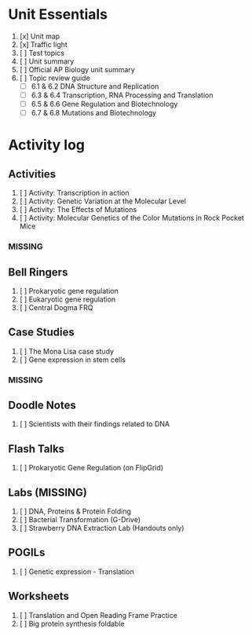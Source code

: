 # Unit Essentials
1. [x] Unit map
2. [x] Traffic light
3. [ ] Test topics
4. [ ] Unit summary
5. [ ] Official AP Biology unit summary
6. [ ] Topic review guide  
	- [ ] 6.1 & 6.2 DNA Structure and Replication  
	- [ ] 6.3 & 6.4 Transcription, RNA Processing and Translation  
	- [ ] 6.5 & 6.6 Gene Regulation and Biotechnology  
	- [ ] 6.7 & 6.8 Mutations and Biotechnology

# Activity log
## Activities
1. [ ] Activity: Transcription in action
2. [ ] Activity: Genetic Variation at the Molecular Level
3. [ ] Activity: The Effects of Mutations
4. [ ] Activity: Molecular Genetics of the Color Mutations in Rock Pocket Mice
### MISSING

## Bell Ringers
1. [ ] Prokaryotic gene regulation
2. [ ] Eukaryotic gene regulation
3. [ ] Central Dogma FRQ

## Case Studies
1. [ ] The Mona Lisa case study
2. [ ] Gene expression in stem cells
### MISSING

## Doodle Notes
1. [ ] Scientists with their findings related to DNA

## Flash Talks
1. [ ] Prokaryotic Gene Regulation (on FlipGrid)

## Labs (MISSING)
1. [ ] DNA, Proteins & Protein Folding
2. [ ] Bacterial Transformation (G-Drive)
3. [ ] Strawberry DNA Extraction Lab (Handouts only)

## POGILs
1. [ ] Genetic expression - Translation

## Worksheets
1. [ ] Translation and Open Reading Frame Practice
2. [ ] Big protein synthesis foldable
